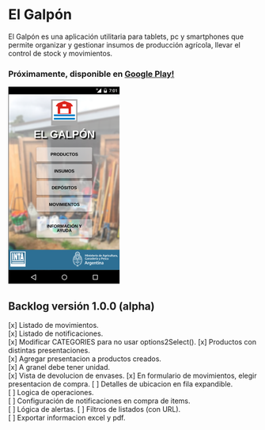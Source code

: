 # El Galpón

El Galpón es una aplicación utilitaria para tablets, pc y smartphones que permite organizar y gestionar insumos de producción agrícola, llevar el control de stock y movimientos.

### Próximamente, disponible en [Google Play!](https://play.google.com/store/apps/details?id=com.inta.elgalpon)  

![el-galpon](images/promo.png)   


## Backlog versión 1.0.0 (alpha)  

  [x] Listado de movimientos.  
  [x] Listado de notificaciones.  
  [x] Modificar CATEGORIES para no usar options2Select(). 
  [x] Productos con distintas presentaciones.  
  [x] Agregar presentacion a productos creados.  
  [x] A granel debe tener unidad.  
  [x] Vista de devolucion de envases. 
  [x] En formulario de movimientos, elegir presentacion de compra.
  [ ] Detalles de ubicacion en fila expandible.  
  [ ] Logica de operaciones.  
  [ ] Configuración de notificaciones en compra de items.  
  [ ] Lógica de alertas.
  [ ] Filtros de listados (con URL).  
  [ ] Exportar informacion excel y pdf.  